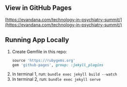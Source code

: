 ## View in GitHub Pages

[https://evandana.com/technology-in-psychiatry-summit/](https://evandana.com/technology-in-psychiatry-summit/)

## Running App Locally

1. Create Gemfile in this repo:
    ```ruby
    source 'https://rubygems.org'
    gem 'github-pages', group: :jekyll_plugins
    ```
1. In terminal 1, run: `bundle exec jekyll build --watch` 
1. In terminal 2, run: `bundle exec jekyll serve`